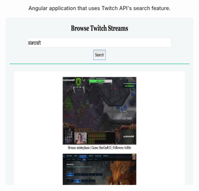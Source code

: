 <div align="center">
 Angular application that uses Twitch API's search feature.<br><br>
</div>
<div align="center">
 <img src="twitchsearch.png" height="450px" style="display:inline;">
</div>
